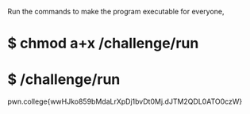 Run the commands to make the program executable for everyone,

# $ chmod a+x /challenge/run
# $ /challenge/run
pwn.college{wwHJko859bMdaLrXpDj1bvDt0Mj.dJTM2QDL0ATO0czW} 
